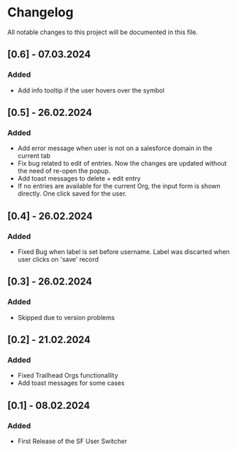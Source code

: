 # Changelog

All notable changes to this project will be documented in this file.

## [0.6] - 07.03.2024

### Added

-   Add info tooltip if the user hovers over the symbol

## [0.5] - 26.02.2024

### Added

-   Add error message when user is not on a salesforce domain in the current tab
-   Fix bug related to edit of entries. Now the changes are updated without the need of re-open the popup.
-   Add toast messages to delete + edit entry
-   If no entries are available for the current Org, the input form is shown directly. One click saved for the user.

## [0.4] - 26.02.2024

### Added

-   Fixed Bug when label is set before username. Label was discarted when user clicks on 'save' record

## [0.3] - 26.02.2024

### Added

-   Skipped due to version problems

## [0.2] - 21.02.2024

### Added

-   Fixed Trailhead Orgs functionallity
-   Add toast messages for some cases

## [0.1] - 08.02.2024

### Added

-   First Release of the SF User Switcher
